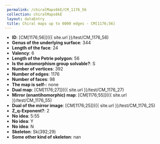 ```yaml
--- 
 permalink: /chiralMaps6kE/CM_1176_56 
 collection: chiralMaps6kE
 layout: dataEntry
 title: Chiral maps up to 6000 edges - CM[1176;56]
---
```


- **ID**: [CM[1176;56]]({{ site.url }}/test/CM_1176_56)
- **Genus of the underlying surface**: 344
- **Length of the face**: 24
- **Valency**: 6
- **Length of the Petrie polygon**: 56
- **Is the automorphism group solvable?**: S
- **Number of vertices**: 392
- **Number of edges**: 1176
- **Number of faces**: 98
- **The map is self-**: none
- **Dual map**: [CM[1176;27]]({{ site.url }}/test/CM_1176_27)
- **Mirror (enantihomorphic) map**: [CM[1176;55]]({{ site.url }}/test/CM_1176_55)
- **Dual of the mirror image**: [CM[1176;25]]({{ site.url }}/test/CM_1176_25)
- **Z_q-Exponent?**: 2
- **No idea**:  5:55
- **No idea**: Y
- **No idea**: N
- **Skeleton**: Sk(392;29)
- **Some other kind of skeleton**: nan
